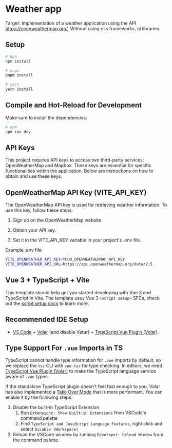 # Weather app

Targer: Implementation of a weather application using the API https://openweathermap.org/.
Without using css frameworks, ui libraries.

## Setup

```bash
# npm
npm install

# pnpm
pnpm install

# yarn
yarn install
```

## Compile and Hot-Reload for Development

Make sure to install the dependencies:

```bash
# npm
npm run dev
```

## API Keys

This project requires API keys to access two third-party services: OpenWeatherMap and Mapbox. These keys are essential for specific functionalities within the application. Below are instructions on how to obtain and use these keys.

## OpenWeatherMap API Key (VITE_API_KEY)

The OpenWeatherMap API key is used for retrieving weather information. To use this key, follow these steps:

1. Sign up on the OpenWeatherMap website.

2. Obtain your API key.

3. Set it in the VITE_API_KEY variable in your project's .env file.

Example .env file:

```bash
VITE_OPENWEATHER_API_KEY=YOUR_OPENWEATHERMAP_API_KEY
VITE_OPENWEATHER_API_URL=https://api.openweathermap.org/data/2.5
```

## Vue 3 + TypeScript + Vite

This template should help get you started developing with Vue 3 and TypeScript in Vite. The template uses Vue 3 `<script setup>` SFCs, check out the [script setup docs](https://v3.vuejs.org/api/sfc-script-setup.html#sfc-script-setup) to learn more.

## Recommended IDE Setup

- [VS Code](https://code.visualstudio.com/) + [Volar](https://marketplace.visualstudio.com/items?itemName=Vue.volar) (and disable Vetur) + [TypeScript Vue Plugin (Volar)](https://marketplace.visualstudio.com/items?itemName=Vue.vscode-typescript-vue-plugin).

## Type Support For `.vue` Imports in TS

TypeScript cannot handle type information for `.vue` imports by default, so we replace the `tsc` CLI with `vue-tsc` for type checking. In editors, we need [TypeScript Vue Plugin (Volar)](https://marketplace.visualstudio.com/items?itemName=Vue.vscode-typescript-vue-plugin) to make the TypeScript language service aware of `.vue` types.

If the standalone TypeScript plugin doesn't feel fast enough to you, Volar has also implemented a [Take Over Mode](https://github.com/johnsoncodehk/volar/discussions/471#discussioncomment-1361669) that is more performant. You can enable it by the following steps:

1. Disable the built-in TypeScript Extension
   1. Run `Extensions: Show Built-in Extensions` from VSCode's command palette
   2. Find `TypeScript and JavaScript Language Features`, right click and select `Disable (Workspace)`
2. Reload the VSCode window by running `Developer: Reload Window` from the command palette.
